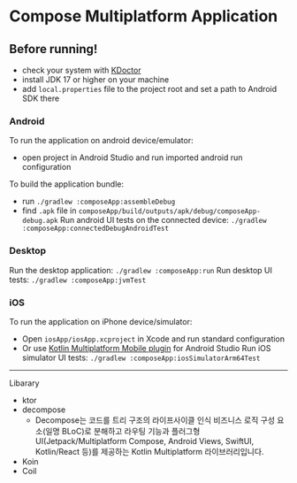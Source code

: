 # Compose Multiplatform Application

## Before running!
 - check your system with [KDoctor](https://github.com/Kotlin/kdoctor)
 - install JDK 17 or higher on your machine
 - add `local.properties` file to the project root and set a path to Android SDK there

### Android
To run the application on android device/emulator:  
 - open project in Android Studio and run imported android run configuration

To build the application bundle:
 - run `./gradlew :composeApp:assembleDebug`
 - find `.apk` file in `composeApp/build/outputs/apk/debug/composeApp-debug.apk`
Run android UI tests on the connected device: `./gradlew :composeApp:connectedDebugAndroidTest`

### Desktop
Run the desktop application: `./gradlew :composeApp:run`
Run desktop UI tests: `./gradlew :composeApp:jvmTest`

### iOS
To run the application on iPhone device/simulator:
 - Open `iosApp/iosApp.xcproject` in Xcode and run standard configuration
 - Or use [Kotlin Multiplatform Mobile plugin](https://plugins.jetbrains.com/plugin/14936-kotlin-multiplatform-mobile) for Android Studio
Run iOS simulator UI tests: `./gradlew :composeApp:iosSimulatorArm64Test`





-----

Libarary

- ktor
- decompose
  - Decompose는 코드를 트리 구조의 라이프사이클 인식 비즈니스 로직 구성 요소(일명 BLoC)로 분해하고 라우팅 기능과 플러그형 UI(Jetpack/Multiplatform Compose, Android Views, SwiftUI, Kotlin/React 등)를 제공하는 Kotlin Multiplatform 라이브러리입니다.
- Koin
- Coil
